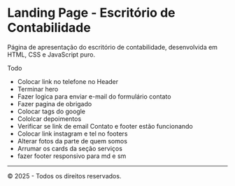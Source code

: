 # Landing Page - Escritório de Contabilidade

Página de apresentação do escritório de contabilidade, desenvolvida em HTML, CSS e JavaScript puro.

Todo
- Colocar link no telefone no Header
- Terminar hero
- Fazer logica para enviar e-mail do formulário contato
- Fazer pagina de obrigado
- Colocar tags do google
- Cololcar depoimentos
- Verificar se link de email Contato e footer estão funcionando
- Colocar link instagram e tel no footers
- Alterar fotos da parte de quem somos
- Arrumar os cards da seção serviços
- fazer footer responsivo para md e sm
---
© 2025 - Todos os direitos reservados.
